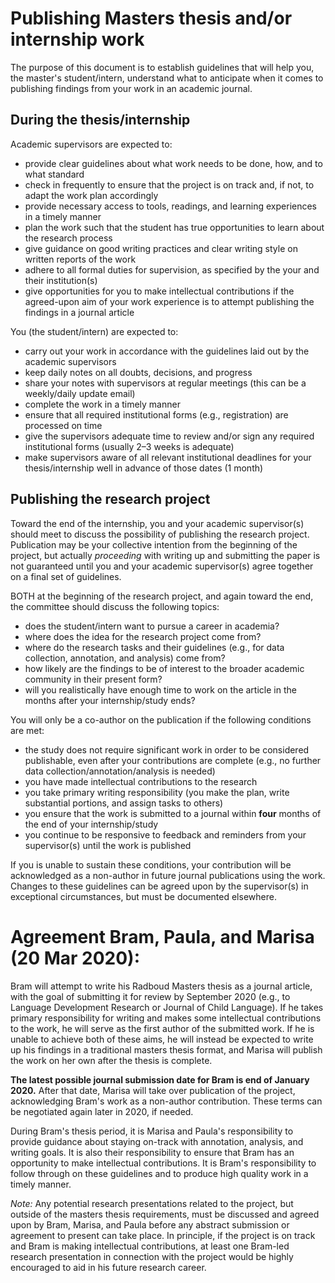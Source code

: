 # Publishing Masters thesis and/or internship work

The purpose of this document is to establish guidelines that will help you, the master's student/intern, understand what to anticipate when it comes to publishing findings from your work in an academic journal.

## During the thesis/internship

Academic supervisors are expected to:

- provide clear guidelines about what work needs to be done, how, and to what standard
- check in frequently to ensure that the project is on track and, if not, to adapt the work plan accordingly
- provide necessary access to tools, readings, and learning experiences in a timely manner
- plan the work such that the student has true opportunities to learn about the research process
- give guidance on good writing practices and clear writing style on written reports of the work
- adhere to all formal duties for supervision, as specified by the your and their institution(s)
- give opportunities for you to make intellectual contributions if the agreed-upon aim of your work experience is to attempt publishing the findings in a journal article

You (the student/intern) are expected to:

- carry out your work in accordance with the guidelines laid out by the academic supervisors
- keep daily notes on all doubts, decisions, and progress
- share your notes with supervisors at regular meetings (this can be a weekly/daily update email)
- complete the work in a timely manner
- ensure that all required institutional forms (e.g., registration) are processed on time
- give the supervisors adequate time to review and/or sign any required institutional forms (usually 2–3 weeks is adequate)
- make supervisors aware of all relevant institutional deadlines for your thesis/internship well in advance of those dates (1 month)

## Publishing the research project

Toward the end of the internship, you and your academic supervisor(s) should meet to discuss the possibility of publishing the research project. Publication may be your collective intention from the beginning of the project, but actually _proceeding_ with writing up and submitting the paper is not guaranteed until you and your academic supervisor(s) agree together on a final set of guidelines.

BOTH at the beginning of the research project, and again toward the end, the committee should discuss the following topics:

- does the student/intern want to pursue a career in academia?
- where does the idea for the research project come from?
- where do the research tasks and their guidelines (e.g., for data collection, annotation, and analysis) come from?
- how likely are the findings to be of interest to the broader academic community in their present form?
- will you realistically have enough time to work on the article in the months after your internship/study ends?

You will only be a co-author on the publication if the following conditions are met:

- the study does not require significant work in order to be considered publishable, even after your contributions are complete (e.g., no further data collection/annotation/analysis is needed)
- you have made intellectual contributions to the research
- you take primary writing responsibility (you make the plan, write substantial portions, and assign tasks to others)
- you ensure that the work is submitted to a journal within **four** months of the end of your internship/study
- you continue to be responsive to feedback and reminders from your supervisor(s) until the work is published

If you is unable to sustain these conditions, your contribution will be acknowledged as a non-author in future journal publications using the work. Changes to these guidelines can be agreed upon by the supervisor(s) in exceptional circumstances, but must be documented elsewhere.

# Agreement Bram, Paula, and Marisa (20 Mar 2020):

Bram will attempt to write his Radboud Masters thesis as a journal article, with the goal of submitting it for review by September 2020 (e.g., to Language Development Research or Journal of Child Language). If he takes primary responsibility for writing and makes some intellectual contributions to the work, he will serve as the first author of the submitted work. If he is unable to achieve both of these aims, he will instead be expected to write up his findings in a traditional masters thesis format, and Marisa will publish the work on her own after the thesis is complete.

**The latest possible journal submission date for Bram is end of January 2020.** After that date, Marisa will take over publication of the project, acknowledging Bram's work as a non-author contribution. These terms can be negotiated again later in 2020, if needed.

During Bram's thesis period, it is Marisa and Paula's responsibility to provide guidance about staying on-track with annotation, analysis, and writing goals. It is also their responsibility to ensure that Bram has an opportunity to make intellectual contributions. It is Bram's responsibility to follow through on these guidelines and to produce high quality work in a timely manner.

_Note:_ Any potential research presentations related to the project, but outside of the masters thesis requirements, must be discussed and agreed upon by Bram, Marisa, and Paula before any abstract submission or agreement to present can take place. In principle, if the project is on track and Bram is making intellectual contributions, at least one Bram-led research presentation in connection with the project would be highly encouraged to aid in his future research career.

